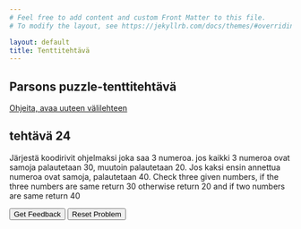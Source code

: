 ```yaml
---
# Feel free to add content and custom Front Matter to this file.
# To modify the layout, see https://jekyllrb.com/docs/themes/#overriding-theme-defaults

layout: default
title: Tenttitehtävä
---
```


## Parsons puzzle-tenttitehtävä 
[Ohjeita, avaa uuteen välilehteen](../ohjeet.md)


## tehtävä 24
Järjestä koodirivit ohjelmaksi joka saa 3 numeroa. jos kaikki 3 numeroa ovat samoja palautetaan 30, muutoin palautetaan 20. Jos kaksi ensin annettua numeroa ovat samoja, palautetaan 40. 
Check three given numbers, if the three numbers are same return 30 otherwise return 20 and if two numbers are same return 40 
<div id="P24-sortableTrash" class="sortable-code"></div> 
<div id="P24-sortable" class="sortable-code"></div> 
<div style="clear:both;"></div> 
<p> 
    <input id="P24-feedbackLink" value="Get Feedback" type="button" /> 
    <input id="P24-newInstanceLink" value="Reset Problem" type="button" /> 
</p> 
<script type="text/javascript"> 
(function(){
  var initial = "function three_numbers(x, y, z) {\n" +
    "  if (x == y && y == z) {\n" +
    "    return 30;\n" +
    "  } \\n if (x == y || y == z || z == x) { \\n \n" +
    "    return 40;\n" +
    "  }\n" +
    "  return 20;\n" +
    "} \\n console.log(three_numbers(8, 8, 8)); \\n console.log(three_numbers(8, 8, 18)); \\n console.log(three_numbers(8, 7, 18)); \\n ";
  var parsonsPuzzle = new ParsonsWidget({
    "sortableId": "P24-sortable",
    "max_wrong_lines": 10,
    "grader": ParsonsWidget._graders.LineBasedGrader,
    "exec_limit": 2500,
    "can_indent": true,
    "x_indent": 50,
    "lang": "en",
    "trashId": "P24-sortableTrash"
  });
  parsonsPuzzle.init(initial);
  parsonsPuzzle.shuffleLines();
  $("#P24-newInstanceLink").click(function(event){ 
      event.preventDefault(); 
      parsonsPuzzle.shuffleLines(); 
  }); 
  $("#P24-feedbackLink").click(function(event){ 
      event.preventDefault(); 
      parsonsPuzzle.getFeedback(); 
  }); 
})(); 
</script>


